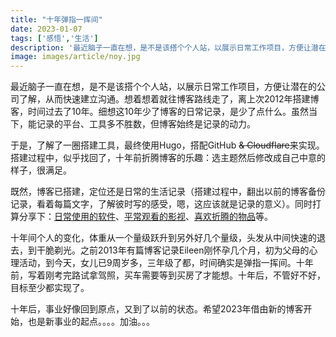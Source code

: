 ```yaml
---
title: "十年弹指一挥间"
date: 2023-01-07
tags: ['感悟','生活']
description: '最近脑子一直在想，是不是该搭个个人站，以展示日常工作项目，方便让潜在的公司了解，从而快速建立沟通。想着想着就往博客路线走了，离上次2012年搭建博客，时间过去了10年。细想这10年少了博客的日常记录，是少了点什么。虽然当下，能记录的平台、工具多不胜数，但博客始终是记录的动力。 '
image: images/article/noy.jpg
---
```

最近脑子一直在想，是不是该搭个个人站，以展示日常工作项目，方便让潜在的公司了解，从而快速建立沟通。想着想着就往博客路线走了，离上次2012年搭建博客，时间过去了10年。细想这10年少了博客的日常记录，是少了点什么。虽然当下，能记录的平台、工具多不胜数，但博客始终是记录的动力。

于是，了解了一圈搭建工具，最终使用Hugo，搭配GitHub ~~& Cloudflare~~来实现。搭建过程中，似乎找回了，十年前折腾博客的乐趣：选主题然后修改成自己中意的样子，很满足。

既然，博客已搭建，定位还是日常的生活记录（搭建过程中，翻出以前的博客备份记录，看着每篇文字，了解彼时写的感受，嗯，这应该就是记录的意义）。同时打算分享下：[日常使用的软件](/apps)、[平常观看的影视](/movie)、[喜欢折腾的物品](/hardware)等。

十年间个人的变化，体重从一个量级跃升到另外好几个量级，头发从中间快速的退去，到干脆剃光。之前2013年有篇博客记录Eileen刚怀孕几个月，初为父母的心理活动，到今天，女儿已9周岁多，三年级了都，时间确实是弹指一挥间。十年前，写着刚考完路试拿驾照，买车需要等到买房了才能想。十年后，不管好不好，目标至少都实现了。

十年后，事业好像回到原点，又到了以前的状态。希望2023年借由新的博客开始，也是新事业的起点。。。。加油。。。
